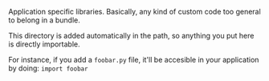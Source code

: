 Application specific libraries. Basically, any kind of custom code too general to belong in a bundle.

This directory is added automatically in the path, so anything you put here is directly importable.

For instance, if you add a `foobar.py` file, it'll be accesible in your application by doing: `import foobar`
